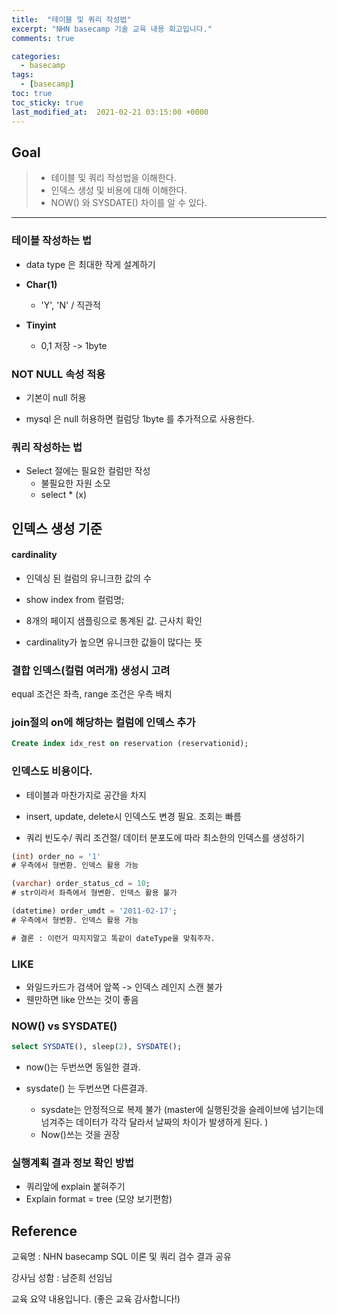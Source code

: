 ```yaml
---
title:  "테이블 및 쿼리 작성법"
excerpt: "NHN basecamp 기술 교육 내용 회고입니다."
comments: true

categories:
  - basecamp
tags: 
  - [basecamp]
toc: true
toc_sticky: true
last_modified_at:  2021-02-21 03:15:00 +0000
---
```


## Goal

> - 테이블 및 쿼리 작성법을 이해한다. 
> - 인덱스 생성 및 비용에 대해 이해한다. 
> - NOW() 와 SYSDATE() 차이를 알 수 있다.

---

### 테이블 작성하는 법

- data type 은 최대한 작게 설계하기 

- **Char(1)** 
  - 'Y', 'N' / 직관적
- **Tinyint**
  - 0,1 저장 -> 1byte



### NOT NULL 속성 적용

- 기본이 null 허용

- mysql 은 null 허용하면 컬럼당 1byte 를 추가적으로 사용한다. 



### 쿼리 작성하는 법

- Select 절에는 필요한 컬럼만 작성
  - 불필요한 자원 소모
  - select * (x)



## 인덱스 생성 기준

#### cardinality

- 인덱싱 된 컬럼의 유니크한 값의 수 

- show index from 컬럼명;

- 8개의 페이지 샘플링으로 통계된 값. 근사치 확인

- cardinality가 높으면 유니크한 값들이 많다는 뜻



### 결합 인덱스(컬럼 여러개) 생성시 고려 

equal 조건은 좌측, range 조건은 우측 배치



### join절의 on에 해당하는 컬럼에 인덱스 추가 



```sql
Create index idx_rest on reservation (reservationid);
```



### 인덱스도 비용이다. 

- 테이블과 마찬가지로 공간을 차지 

- insert, update, delete시 인덱스도 변경 필요. 조회는 빠름

- 쿼리 빈도수/ 쿼리 조건절/ 데이터 분포도에 따라 최소한의 인덱스를 생성하기 

  

```sql
(int) order_no = '1' 
# 우측에서 형변환. 인덱스 활용 가능

(varchar) order_status_cd = 10; 
# str이라서 좌측에서 형변환. 인덱스 활용 불가

(datetime) order_umdt = '2011-02-17'; 
# 우측에서 형변환. 인덱스 활용 가능

# 결론 : 이런거 따지지말고 똑같이 dateType을 맞춰주자.
```



### LIKE

- 와일드카드가 검색어 앞쪽 -> 인덱스 레인지 스캔 불가
- 웬만하면 like 안쓰는 것이 좋음



### NOW() vs SYSDATE()



```sql
select SYSDATE(), sleep(2), SYSDATE();
```

- now()는 두번쓰면 동일한 결과.

- sysdate() 는 두번쓰면 다른결과. 
  - sysdate는 안정적으로 복제 불가 (master에 실행된것을 슬레이브에 넘기는데 넘겨주는 데이터가 각각 달라서 날짜의 차이가 발생하게 된다. )
  - Now()쓰는 것을 권장 



### 실행계획 결과 정보 확인 방법

- 쿼리앞에 explain 붙혀주기 
- Explain format = tree (모양 보기편함)





## Reference

교육명 : NHN basecamp SQL 이론 및 쿼리 검수 결과 공유

강사님 성함 : 남준희 선임님

교육 요약 내용입니다. (좋은 교육 감사합니다!)